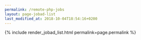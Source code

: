 ```yaml
---
permalink: /remote-php-jobs
layout: page-jobad-list
last_modified_at: 2018-10-04T18:54:16+0200
---
```

{% include render_jobad_list.html permalink=page.permalink %}
